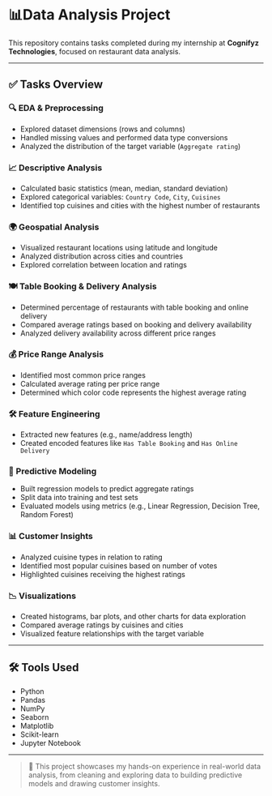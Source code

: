 # 📊Data Analysis Project

This repository contains tasks completed during my internship at **Cognifyz Technologies**, focused on restaurant data analysis.

---

## ✅ Tasks Overview

### 🔍 EDA & Preprocessing
- Explored dataset dimensions (rows and columns)
- Handled missing values and performed data type conversions
- Analyzed the distribution of the target variable (`Aggregate rating`)

### 📈 Descriptive Analysis
- Calculated basic statistics (mean, median, standard deviation)
- Explored categorical variables: `Country Code`, `City`, `Cuisines`
- Identified top cuisines and cities with the highest number of restaurants

### 🌍 Geospatial Analysis
- Visualized restaurant locations using latitude and longitude
- Analyzed distribution across cities and countries
- Explored correlation between location and ratings

### 🍽️ Table Booking & Delivery Analysis
- Determined percentage of restaurants with table booking and online delivery
- Compared average ratings based on booking and delivery availability
- Analyzed delivery availability across different price ranges

### 💰 Price Range Analysis
- Identified most common price ranges
- Calculated average rating per price range
- Determined which color code represents the highest average rating

### 🛠 Feature Engineering
- Extracted new features (e.g., name/address length)
- Created encoded features like `Has Table Booking` and `Has Online Delivery`

### 🤖 Predictive Modeling
- Built regression models to predict aggregate ratings
- Split data into training and test sets
- Evaluated models using metrics (e.g., Linear Regression, Decision Tree, Random Forest)

### 📊 Customer Insights
- Analyzed cuisine types in relation to rating
- Identified most popular cuisines based on number of votes
- Highlighted cuisines receiving the highest ratings

### 📉 Visualizations
- Created histograms, bar plots, and other charts for data exploration
- Compared average ratings by cuisines and cities
- Visualized feature relationships with the target variable

---

## 🛠 Tools Used

- Python
- Pandas
- NumPy
- Seaborn
- Matplotlib
- Scikit-learn
- Jupyter Notebook

---

> 📌 This project showcases my hands-on experience in real-world data analysis, from cleaning and exploring data to building predictive models and drawing customer insights.
